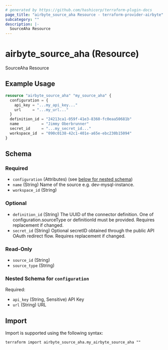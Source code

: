 ```yaml
---
# generated by https://github.com/hashicorp/terraform-plugin-docs
page_title: "airbyte_source_aha Resource - terraform-provider-airbyte"
subcategory: ""
description: |-
  SourceAha Resource
---
```


# airbyte_source_aha (Resource)

SourceAha Resource

## Example Usage

```terraform
resource "airbyte_source_aha" "my_source_aha" {
  configuration = {
    api_key = "...my_api_key..."
    url     = "...my_url..."
  }
  definition_id = "24213ca1-059f-41e3-8360-fc0eaa50681b"
  name          = "Jimmy Oberbrunner"
  secret_id     = "...my_secret_id..."
  workspace_id  = "090c0138-42c1-401e-a65e-ebc230b15094"
}
```

<!-- schema generated by tfplugindocs -->
## Schema

### Required

- `configuration` (Attributes) (see [below for nested schema](#nestedatt--configuration))
- `name` (String) Name of the source e.g. dev-mysql-instance.
- `workspace_id` (String)

### Optional

- `definition_id` (String) The UUID of the connector definition. One of configuration.sourceType or definitionId must be provided. Requires replacement if changed.
- `secret_id` (String) Optional secretID obtained through the public API OAuth redirect flow. Requires replacement if changed.

### Read-Only

- `source_id` (String)
- `source_type` (String)

<a id="nestedatt--configuration"></a>
### Nested Schema for `configuration`

Required:

- `api_key` (String, Sensitive) API Key
- `url` (String) URL

## Import

Import is supported using the following syntax:

```shell
terraform import airbyte_source_aha.my_airbyte_source_aha ""
```
